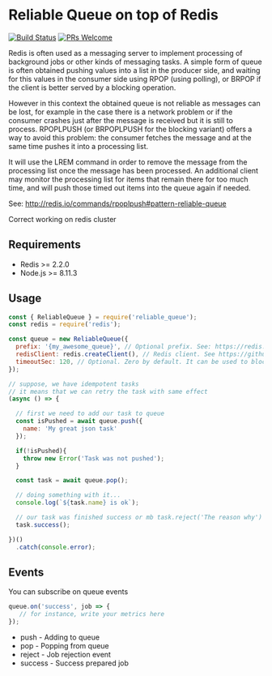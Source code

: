 # Reliable Queue on top of Redis

[![Build Status](https://travis-ci.com/you-think-you-are-special/ReliableQueue.svg?branch=master&clean)](https://travis-ci.com/you-think-you-are-special/ReliableQueue)
[![PRs Welcome](https://img.shields.io/badge/PRs-welcome-brightgreen.svg)](.github/CONTRIBUTING.md)


Redis is often used as a messaging server to implement processing of background jobs or other kinds of messaging tasks.
A simple form of queue is often obtained pushing values into a list in the producer side, and waiting for this values in the consumer side using RPOP (using polling), or BRPOP if the client is better served by a blocking operation.  
  
However in this context the obtained queue is not reliable as messages can be lost, for example in the case there is a network problem or if the consumer crashes just after the message is received but it is still to process.
RPOPLPUSH (or BRPOPLPUSH for the blocking variant) offers a way to avoid this problem: the consumer fetches the message and at the same time pushes it into a processing list.  
  
It will use the LREM command in order to remove the message from the processing list once the message has been processed.
An additional client may monitor the processing list for items that remain there for too much time, and will push those timed out items into the queue again if needed.

See: http://redis.io/commands/rpoplpush#pattern-reliable-queue

Correct working on redis cluster

## Requirements

* Redis >= 2.2.0
* Node.js >= 8.11.3

## Usage

```javascript
const { ReliableQueue } = require('reliable_queue');
const redis = require('redis');

const queue = new ReliableQueue({
  prefix: '{my_awesome_queue}', // Optional prefix. See: https://redis.io/topics/cluster-spec#keys-hash-tags
  redisClient: redis.createClient(), // Redis client. See https://github.com/NodeRedis/node_redis or similar interface
  timeoutSec: 120, // Optional. Zero by default. It can be used to block connection indefinitely.
});

// suppose, we have idempotent tasks
// it means that we can retry the task with same effect
(async () => {

  // first we need to add our task to queue
  const isPushed = await queue.push({
    name: 'My great json task'
  });

  if(!isPushed){
    throw new Error('Task was not pushed');
  }

  const task = await queue.pop();

  // doing something with it...
  console.log(`${task.name} is ok`);

  // our task was finished success or mb task.reject('The reason why') ?
  task.success();

})()
  .catch(console.error);

```

## Events

You can subscribe on queue events

```javascript
queue.on('success', job => {
   // for instance, write your metrics here
});
```

* push - Adding to queue
* pop - Popping from queue
* reject - Job rejection event
* success - Success prepared job

